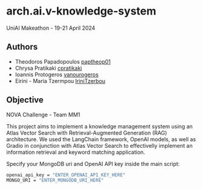 # arch.ai.v-knowledge-system

UniAI Makeathon - 19-21 April 2024

## Authors
- Theodoros Papadopoulos   [paptheop01](https://github.com/paptheop01)
- Chrysa Pratikaki         [cpratikaki](https://github.com/cpratikaki)
- Ioannis Protogeros       [vanourogeros](https://github.com/vanourogeros)
- Eirini - Maria Tzermpou  [IriniTzerbou](https://github.com/IriniTzerbou)

## Objective

NOVA Challenge - Team MM1

This project aims to implement a knowledge management system using an Atlas Vector Search with Retrieval-Augmented Generation (RAG) architecture.
We used the LangChain framework, OpenAI models, as well as Gradio in conjunction with Atlas Vector Search to effectivelly implement an information retrieval and keyword matching application.

Specify your MongoDB uri and OpenAI API key inside the main script:

```bash
openai_api_key = "ENTER_OPENAI_API_KEY_HERE"
MONGO_URI = "ENTER_MONGODB_URI_HERE"
```

